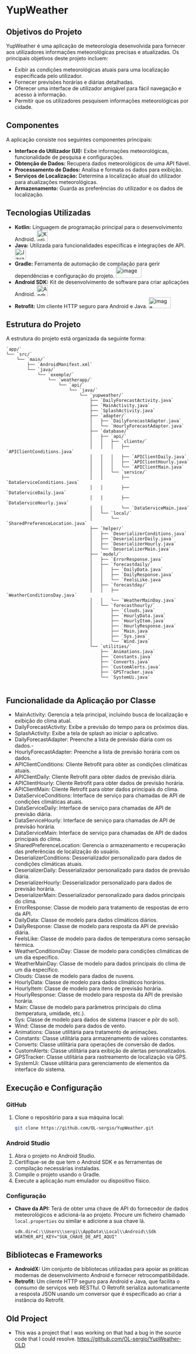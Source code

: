 # YupWeather

## Objetivos do Projeto

YupWeather é uma aplicação de meteorologia desenvolvida para fornecer aos utilizadores informações meteorológicas precisas e atualizadas. Os principais objetivos deste projeto incluem:

-   Exibir as condições meteorológicas atuais para uma localização especificada pelo utilizador.
-   Fornecer previsões horárias e diárias detalhadas.
-   Oferecer uma interface de utilizador amigável para fácil navegação e acesso à informação.
-   Permitir que os utilizadores pesquisem informações meteorológicas por cidade.

## Componentes

A aplicação consiste nos seguintes componentes principais:

-   **Interface do Utilizador (UI):** Exibe informações meteorológicas, funcionalidade de pesquisa e configurações.
-   **Obtenção de Dados:** Recupera dados meteorológicos de uma API fiável.
-   **Processamento de Dados:** Analisa e formata os dados para exibição.
-   **Serviços de Localização:** Determina a localização atual do utilizador para atualizações meteorológicas.
-   **Armazenamento:** Guarda as preferências do utilizador e os dados de localização.

## Tecnologias Utilizadas

-   **Kotlin:** Linguagem de programação principal para o desenvolvimento Android.
    <img src="https://cdn.jsdelivr.net/gh/devicons/devicon/icons/kotlin/kotlin-original.svg" width="30" height="30" alt="Kotlin">
-   **Java:** Utilizada para funcionalidades específicas e integrações de API.
    <img src="https://cdn.jsdelivr.net/gh/devicons/devicon/icons/java/java-original.svg" width="30" height="30" alt="Java">
-   **Gradle:** Ferramenta de automação de compilação para gerir dependências e configuração do projeto.
    <img width="70" height="30" alt="image" src="https://github.com/user-attachments/assets/8ef23620-c72c-4cc0-a4f7-cdd83390d48b" />
-   **Android SDK:** Kit de desenvolvimento de software para criar aplicações Android.
    <img src="https://cdn.jsdelivr.net/gh/devicons/devicon/icons/android/android-original.svg" width="30" height="30" alt="Android">
-   **Retrofit:** Um cliente HTTP seguro para Android e Java.
    <img width="60" height="30" alt="image" src="https://github.com/user-attachments/assets/ccf18712-d0e7-4325-808a-8adb8dc90bec" />


## Estrutura do Projeto
A estrutura do projeto está organizada da seguinte forma:
```
`app/`
└── `src/`
    └── `main/`
        ├── `AndroidManifest.xml`
        └── `java/`
            └── `exemple/`
                └── `weatherapp/`
                    └── `api/`
                        └── `java/`
                            └── `yupweather/`
                                ├── `DailyForecastActivity.java`
                                ├── `MainActivity.java`
                                ├── `SplashActivity.java`
                                ├── `adapter/`
                                │   ├── `DailyForecastAdapter.java`
                                │   └── `HourlyForecastAdapter.java`
                                ├── `database/`
                                │   ├── `api/`
                                │   │   ├── `cliente/`
                                │   │   │   ├── `APIClientConditions.java`
                                │   │   │   ├── `APIClientDaily.java`
                                │   │   │   ├── `APIClientHourly.java`
                                │   │   │   └── `APIClientMain.java`
                                │   │   └── `service/`
                                │   │       ├── `DataServiceConditions.java`
                                │   │       ├── `DataServiceDaily.java`
                                │   │       ├── `DataServiceHourly.java`
                                │   │       └── `DataServiceMain.java`
                                │   └── `local/`
                                │       └── `SharedPreferenceLocation.java`
                                ├── `helper/`
                                │   ├── `DeserializerConditions.java`
                                │   ├── `DeserializerDaily.java`
                                │   ├── `DeserializerHourly.java`
                                │   └── `DeserializerMain.java`
                                ├── `model/`
                                │   ├── `ErrorResponse.java`
                                │   ├── `forecastdaily/`
                                │   │   ├── `DailyData.java`
                                │   │   ├── `DailyResponse.java`
                                │   │   └── `FeelsLike.java`
                                │   ├── `forecastday/`
                                │   │   ├── `WeatherConditionsDay.java`
                                │   │   └── `WeatherMainDay.java`
                                │   └── `forecasthourly/`
                                │       ├── `Clouds.java`
                                │       ├── `HourlyData.java`
                                │       ├── `HourlyItem.java`
                                │       ├── `HourlyResponse.java`
                                │       ├── `Main.java`
                                │       ├── `Sys.java`
                                │       └── `Wind.java`
                                └── `utilities/`
                                    ├── `Animations.java`
                                    ├── `Constants.java`
                                    ├── `Converts.java`
                                    ├── `CustomAlerts.java`
                                    ├── `GPSTracker.java`
                                    └── `SystemUi.java`
                                    
```
## Funcionalidade da Aplicação por Classe


- MainActivity: Gerencia a tela principal, incluindo busca de localização e exibição do clima atual.
- DailyForecastActivity: Exibe a previsão do tempo para os próximos dias.
- SplashActivity: Exibe a tela de splash ao iniciar o aplicativo.
- DailyForecastAdapter: Preenche a lista de previsão diária com os dados.- 
- HourlyForecastAdapter: Preenche a lista de previsão horária com os dados.
- APIClientConditions: Cliente Retrofit para obter as condições climáticas atuais.
- APIClientDaily: Cliente Retrofit para obter dados de previsão diária.
- APIClientHourly: Cliente Retrofit para obter dados de previsão horária.
- APIClientMain: Cliente Retrofit para obter dados principais do clima.
- DataServiceConditions: Interface de serviço para chamadas de API de condições climáticas atuais.
- DataServiceDaily: Interface de serviço para chamadas de API de previsão diária.
- DataServiceHourly: Interface de serviço para chamadas de API de previsão horária.
- DataServiceMain: Interface de serviço para chamadas de API de dados principais do clima.
- SharedPreferenceLocation: Gerencia o armazenamento e recuperação das preferências de localização do usuário.
- DeserializerConditions: Desserializador personalizado para dados de condições climáticas atuais.
- DeserializerDaily: Desserializador personalizado para dados de previsão diária.
- DeserializerHourly: Desserializador personalizado para dados de previsão horária.
- DeserializerMain: Desserializador personalizado para dados principais do clima.
- ErrorResponse: Classe de modelo para tratamento de respostas de erro da API.
- DailyData: Classe de modelo para dados climáticos diários.
- DailyResponse: Classe de modelo para resposta da API de previsão diária.
- FeelsLike: Classe de modelo para dados de temperatura como sensação térmica.
- WeatherConditionsDay: Classe de modelo para condições climáticas de um dia específico.
- WeatherMainDay: Classe de modelo para dados principais do clima de um dia específico.
- Clouds: Classe de modelo para dados de nuvens.
- HourlyData: Classe de modelo para dados climáticos horários.
- HourlyItem: Classe de modelo para itens de previsão horária.
- HourlyResponse: Classe de modelo para resposta da API de previsão horária.
- Main: Classe de modelo para parâmetros principais do clima (temperatura, umidade, etc.).
- Sys: Classe de modelo para dados de sistema (nascer e pôr do sol).
- Wind: Classe de modelo para dados de vento.
- Animations: Classe utilitária para tratamento de animações.
- Constants: Classe utilitária para armazenamento de valores constantes.
- Converts: Classe utilitária para operações de conversão de dados.
- CustomAlerts: Classe utilitária para exibição de alertas personalizados.
- GPSTracker: Classe utilitária para rastreamento de localização via GPS.
- SystemUi: Classe utilitária para gerenciamento de elementos da interface do sistema.

## Execução e Configuração

### GitHub

1.  Clone o repositório para a sua máquina local:

    ```bash
    git clone https://github.com/OL-sergio/YupWeather.git
    ```

### Android Studio

1.  Abra o projeto no Android Studio.
2.  Certifique-se de que tem o Android SDK e as ferramentas de compilação necessárias instaladas.
3.  Compile o projeto usando o Gradle.
4.  Execute a aplicação num emulador ou dispositivo físico.

### Configuração

-   **Chave da API:** Terá de obter uma chave de API do fornecedor de dados meteorológicos e adicioná-la ao projeto. Procure um ficheiro chamado `local.properties` ou similar e adicione a sua chave lá.

    ```properties
    sdk.dir=C:\\Users\\sergi\\AppData\\Local\\Android\\Sdk
    WEATHER_API_KEY="SUA_CHAVE_DE_API_AQUI"
    ```

## Bibliotecas e Frameworks

-   **AndroidX:** Um conjunto de bibliotecas utilizadas para apoiar as práticas modernas de desenvolvimento Android e fornecer retrocompatibilidade.
-   **Retrofit:** Um cliente HTTP seguro para Android e Java, que facilita o consumo de serviços web RESTful. O Retrofit serializa automaticamente a resposta JSON usando um conversor que é especificado ao criar a instância do Retrofit.

## Old Project
-  This was a project that I was working on that had a bug in the source code that I could resolve.
https://github.com/OL-sergio/YupWeather-OLD
